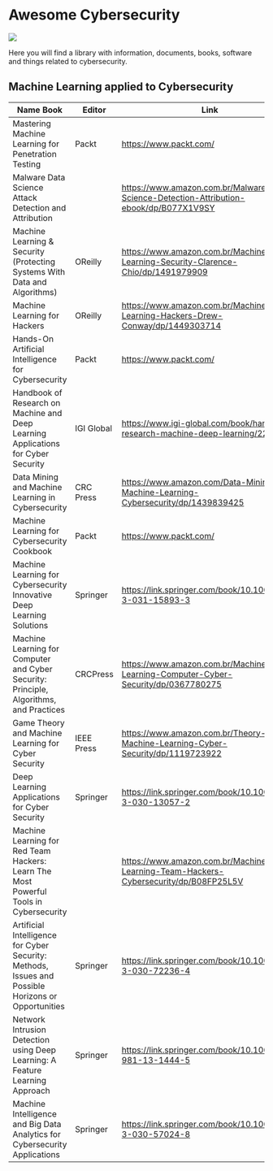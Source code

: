 # Awesome Cybersecurity
<img src="https://cdn.rawgit.com/sindresorhus/awesome/d7305f38d29fed78fa85652e3a63e154dd8e8829/media/badge.svg">

Here you will find a library with information, documents, books, software and things related to cybersecurity.

## Machine Learning applied to Cybersecurity

| Name Book |  Editor  |  Link |
| --------- | ------ | -------- |
| Mastering Machine Learning for Penetration Testing | Packt | https://www.packt.com/ |
| Malware Data Science Attack Detection and Attribution |  | https://www.amazon.com.br/Malware-Data-Science-Detection-Attribution-ebook/dp/B077X1V9SY |
| Machine Learning & Security (Protecting Systems With Data and Algorithms) | OReilly | https://www.amazon.com.br/Machine-Learning-Security-Clarence-Chio/dp/1491979909 |
| Machine Learning for Hackers | OReilly | https://www.amazon.com.br/Machine-Learning-Hackers-Drew-Conway/dp/1449303714 |
| Hands-On Artificial Intelligence for Cybersecurity | Packt |  https://www.packt.com/ |
| Handbook of Research on Machine and Deep Learning Applications for Cyber Security| IGI Global | https://www.igi-global.com/book/handbook-research-machine-deep-learning/222287 |
| Data Mining and Machine Learning in Cybersecurity | CRC Press | https://www.amazon.com/Data-Mining-Machine-Learning-Cybersecurity/dp/1439839425 |
| Machine Learning for Cybersecurity Cookbook | Packt | https://www.packt.com/ |
| Machine Learning for Cybersecurity Innovative Deep Learning Solutions | Springer | https://link.springer.com/book/10.1007/978-3-031-15893-3 |
| Machine Learning for Computer and Cyber Security: Principle, Algorithms, and Practices | CRCPress | https://www.amazon.com.br/Machine-Learning-Computer-Cyber-Security/dp/0367780275 |
| Game Theory and Machine Learning for Cyber Security | IEEE Press | https://www.amazon.com.br/Theory-Machine-Learning-Cyber-Security/dp/1119723922 |
| Deep Learning Applications for Cyber Security | Springer | https://link.springer.com/book/10.1007/978-3-030-13057-2 |
| Machine Learning for Red Team Hackers: Learn The Most Powerful Tools in Cybersecurity | | https://www.amazon.com.br/Machine-Learning-Team-Hackers-Cybersecurity/dp/B08FP25L5V |
| Artificial Intelligence for Cyber Security: Methods, Issues and Possible Horizons or Opportunities | Springer | https://link.springer.com/book/10.1007/978-3-030-72236-4 |
| Network Intrusion Detection using Deep Learning: A Feature Learning Approach | Springer | https://link.springer.com/book/10.1007/978-981-13-1444-5 |
| Machine Intelligence and Big Data Analytics for Cybersecurity Applications | Springer | https://link.springer.com/book/10.1007/978-3-030-57024-8 |
